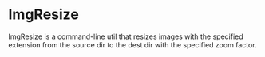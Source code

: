 ImgResize
=========

ImgResize is a command-line util that resizes images with the specified extension from the source dir to the dest dir with the specified zoom factor.